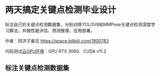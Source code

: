 # 两天搞定关键点检测毕业设计

标注自己的关键点检测数据集，分别训练YOLOV8和MMPose关键点检测深度学习算法，并做性能评估、预测推理、应用部署。

作者：同济子豪兄 https://space.bilibili.com/1900783

代码测试[云GPU环境](https://featurize.cn?s=d7ce99f842414bfcaea5662a97581bd1)：GPU RTX 3060、CUDA v11.2

## 标注关键点检测数据集



